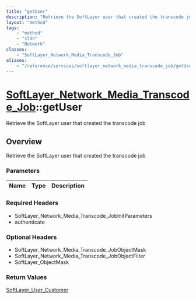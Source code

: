 ```yaml
---
title: "getUser"
description: "Retrieve the SoftLayer user that created the transcode job"
layout: "method"
tags:
    - "method"
    - "sldn"
    - "Network"
classes:
    - "SoftLayer_Network_Media_Transcode_Job"
aliases:
    - "/reference/services/softlayer_network_media_transcode_job/getUser"
---
```

# [SoftLayer_Network_Media_Transcode_Job](/reference/services/SoftLayer_Network_Media_Transcode_Job)::getUser

Retrieve the SoftLayer user that created the transcode job


## Overview 
Retrieve the SoftLayer user that created the transcode job

### Parameters 
|Name | Type | Description |
| --- | --- | --- |


### Required Headers
* SoftLayer_Network_Media_Transcode_JobInitParameters
* authenticate

### Optional Headers
* SoftLayer_Network_Media_Transcode_JobObjectMask
* SoftLayer_Network_Media_Transcode_JobObjectFilter
* SoftLayer_ObjectMask

### Return Values
<a href='/reference/datatypes/SoftLayer_User_Customer'>SoftLayer_User_Customer </a>

